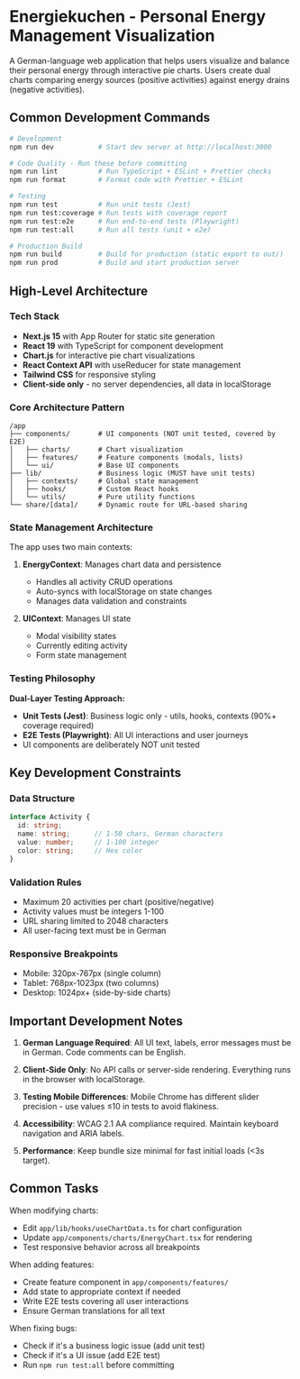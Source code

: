 # Energiekuchen - Personal Energy Management Visualization

A German-language web application that helps users visualize and balance their personal energy through interactive pie charts. Users create dual charts comparing energy sources (positive activities) against energy drains (negative activities).

## Common Development Commands

```bash
# Development
npm run dev           # Start dev server at http://localhost:3000

# Code Quality - Run these before committing
npm run lint          # Run TypeScript + ESLint + Prettier checks
npm run format        # Format code with Prettier + ESLint

# Testing
npm run test          # Run unit tests (Jest)
npm run test:coverage # Run tests with coverage report
npm run test:e2e      # Run end-to-end tests (Playwright)
npm run test:all      # Run all tests (unit + e2e)

# Production Build
npm run build         # Build for production (static export to out/)
npm run prod          # Build and start production server
```

## High-Level Architecture

### Tech Stack
- **Next.js 15** with App Router for static site generation
- **React 19** with TypeScript for component development
- **Chart.js** for interactive pie chart visualizations
- **React Context API** with useReducer for state management
- **Tailwind CSS** for responsive styling
- **Client-side only** - no server dependencies, all data in localStorage

### Core Architecture Pattern

```
/app
├── components/       # UI components (NOT unit tested, covered by E2E)
│   ├── charts/       # Chart visualization
│   ├── features/     # Feature components (modals, lists)
│   └── ui/           # Base UI components
├── lib/              # Business logic (MUST have unit tests)
│   ├── contexts/     # Global state management
│   ├── hooks/        # Custom React hooks
│   └── utils/        # Pure utility functions
└── share/[data]/     # Dynamic route for URL-based sharing
```

### State Management Architecture

The app uses two main contexts:

1. **EnergyContext**: Manages chart data and persistence
   - Handles all activity CRUD operations
   - Auto-syncs with localStorage on state changes
   - Manages data validation and constraints

2. **UIContext**: Manages UI state
   - Modal visibility states
   - Currently editing activity
   - Form state management

### Testing Philosophy

**Dual-Layer Testing Approach:**
- **Unit Tests (Jest)**: Business logic only - utils, hooks, contexts (90%+ coverage required)
- **E2E Tests (Playwright)**: All UI interactions and user journeys
- UI components are deliberately NOT unit tested

## Key Development Constraints

### Data Structure
```typescript
interface Activity {
  id: string;
  name: string;      // 1-50 chars, German characters
  value: number;     // 1-100 integer
  color: string;     // Hex color
}
```

### Validation Rules
- Maximum 20 activities per chart (positive/negative)
- Activity values must be integers 1-100
- URL sharing limited to 2048 characters
- All user-facing text must be in German

### Responsive Breakpoints
- Mobile: 320px-767px (single column)
- Tablet: 768px-1023px (two columns)  
- Desktop: 1024px+ (side-by-side charts)

## Important Development Notes

1. **German Language Required**: All UI text, labels, error messages must be in German. Code comments can be English.

2. **Client-Side Only**: No API calls or server-side rendering. Everything runs in the browser with localStorage.

3. **Testing Mobile Differences**: Mobile Chrome has different slider precision - use values ≤10 in tests to avoid flakiness.

4. **Accessibility**: WCAG 2.1 AA compliance required. Maintain keyboard navigation and ARIA labels.

5. **Performance**: Keep bundle size minimal for fast initial loads (<3s target).

## Common Tasks

When modifying charts:
- Edit `app/lib/hooks/useChartData.ts` for chart configuration
- Update `app/components/charts/EnergyChart.tsx` for rendering
- Test responsive behavior across all breakpoints

When adding features:
- Create feature component in `app/components/features/`
- Add state to appropriate context if needed
- Write E2E tests covering all user interactions
- Ensure German translations for all text

When fixing bugs:
- Check if it's a business logic issue (add unit test)
- Check if it's a UI issue (add E2E test)
- Run `npm run test:all` before committing
